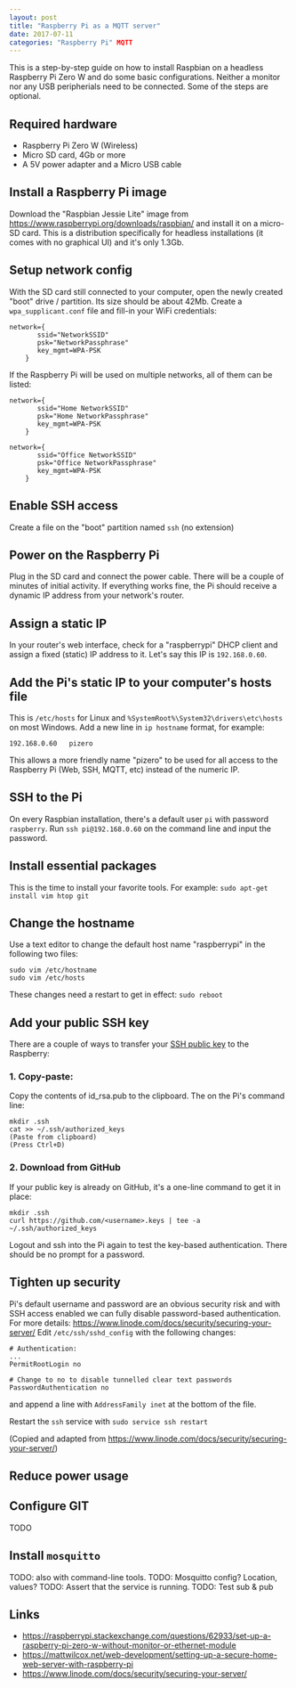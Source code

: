 ```yaml
---
layout: post
title: "Raspberry Pi as a MQTT server"
date: 2017-07-11
categories: "Raspberry Pi" MQTT
---
```

This is a step-by-step guide on how to install Raspbian on a headless Raspberry Pi Zero W and do some basic configurations. Neither a monitor nor any USB peripherials need to be connected. Some of the steps are optional.

## Required hardware
* Raspberry Pi Zero W (Wireless)
* Micro SD card, 4Gb or more
* A 5V power adapter and a Micro USB cable

## Install a Raspberry Pi image
Download the "Raspbian Jessie Lite" image from https://www.raspberrypi.org/downloads/raspbian/ and install it on a micro-SD card. This is a distribution specifically for headless installations (it comes with no graphical UI) and it's only 1.3Gb.

## Setup network config
With the SD card still connected to your computer, open the newly created "boot" drive / partition. Its size should be about 42Mb. Create a `wpa_supplicant.conf` file and fill-in your WiFi credentials:
```
network={
       ssid="NetworkSSID"
       psk="NetworkPassphrase"
       key_mgmt=WPA-PSK
    }
```
If the Raspberry Pi will be used on multiple networks, all of them can be listed:
```
network={
       ssid="Home NetworkSSID"
       psk="Home NetworkPassphrase"
       key_mgmt=WPA-PSK
    }

network={
       ssid="Office NetworkSSID"
       psk="Office NetworkPassphrase"
       key_mgmt=WPA-PSK
    }
```
## Enable SSH access
Create a file on the "boot" partition named `ssh` (no extension)

## Power on the Raspberry Pi
Plug in the SD card and connect the power cable. There will be a couple of minutes of initial activity. If everything works fine, the Pi should receive a dynamic IP address from your network's router.

## Assign a static IP
In your router's web interface, check for a "raspberrypi" DHCP client and assign a fixed (static) IP address to it. Let's say this IP is `192.168.0.60`.

## Add the Pi's static IP to your computer's hosts file
This is `/etc/hosts` for Linux and `%SystemRoot%\System32\drivers\etc\hosts` on most Windows. Add a new line in `ip hostname` format, for example:
```
192.168.0.60   pizero
```
This allows a more friendly name "pizero" to be used for all access to the Raspberry Pi (Web, SSH, MQTT, etc) instead of the numeric IP.

## SSH to the Pi
On every Raspbian installation, there's a default user `pi` with password `raspberry`. Run `ssh pi@192.168.0.60` on the command line and input the password.

## Install essential packages
This is the time to install your favorite tools. For example:
`sudo apt-get install vim htop git`

## Change the hostname
Use a text editor to change the default host name "raspberrypi" in the following two files:
```
sudo vim /etc/hostname
sudo vim /etc/hosts
```
These changes need a restart to get in effect: `sudo reboot`

## Add your public SSH key
There are a couple of ways to transfer your [SSH public key](https://help.github.com/articles/generating-a-new-ssh-key-and-adding-it-to-the-ssh-agent/#generating-a-new-ssh-key) to the Raspberry:
### 1. Copy-paste: 
Copy the contents of id_rsa.pub to the clipboard. The on the Pi's command line:
```
mkdir .ssh
cat >> ~/.ssh/authorized_keys
(Paste from clipboard)
(Press Ctrl+D)
```
### 2. Download from GitHub
If your public key is already on GitHub, it's a one-line command to get it in place:
```
mkdir .ssh
curl https://github.com/<username>.keys | tee -a ~/.ssh/authorized_keys
```

Logout and ssh into the Pi again to test the key-based authentication. There should be no prompt for a password.

## Tighten up security
Pi's default username and password are an obvious security risk and with SSH access enabled we can fully disable password-based authentication. For more details: https://www.linode.com/docs/security/securing-your-server/
Edit `/etc/ssh/sshd_config` with the following changes:
```
# Authentication:
...
PermitRootLogin no
```
```
# Change to no to disable tunnelled clear text passwords
PasswordAuthentication no
```
and append a line with `AddressFamily inet` at the bottom of the file.

Restart the `ssh` service with `sudo service ssh restart`

(Copied and adapted from https://www.linode.com/docs/security/securing-your-server/)

## Reduce power usage

## Configure GIT
TODO

## Install `mosquitto`
TODO: also with command-line tools.
TODO: Mosquitto config? Location, values?
TODO: Assert that the service is running.
TODO: Test sub & pub

## Links
* https://raspberrypi.stackexchange.com/questions/62933/set-up-a-raspberry-pi-zero-w-without-monitor-or-ethernet-module
* https://mattwilcox.net/web-development/setting-up-a-secure-home-web-server-with-raspberry-pi
* https://www.linode.com/docs/security/securing-your-server/
